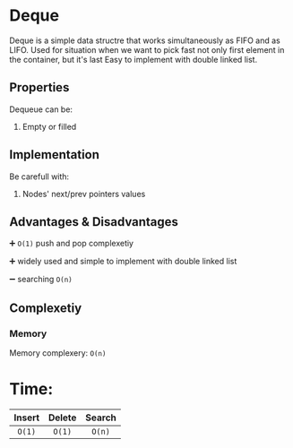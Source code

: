 # Deque

Deque is a simple data structre that works simultaneously as FIFO and as LIFO.
Used for situation when we want to pick fast not only first element in the container, but it's last 
Easy to implement with double linked list.

## Properties

Dequeue can be:
1) Empty or filled

## Implementation

Be carefull with:
1) Nodes' next/prev pointers values 

## Advantages & Disadvantages
:heavy_plus_sign: `O(1)` push and pop complexetiy

:heavy_plus_sign: widely used and simple to implement with double linked list

:heavy_minus_sign: searching `O(n)`

## Complexetiy 

### Memory
Memory complexery: `O(n)`

# Time:

| Insert | Delete | Search |
|:------:|:------:|:------:|
| `O(1)` | `O(1)` |`O(n)`  |
